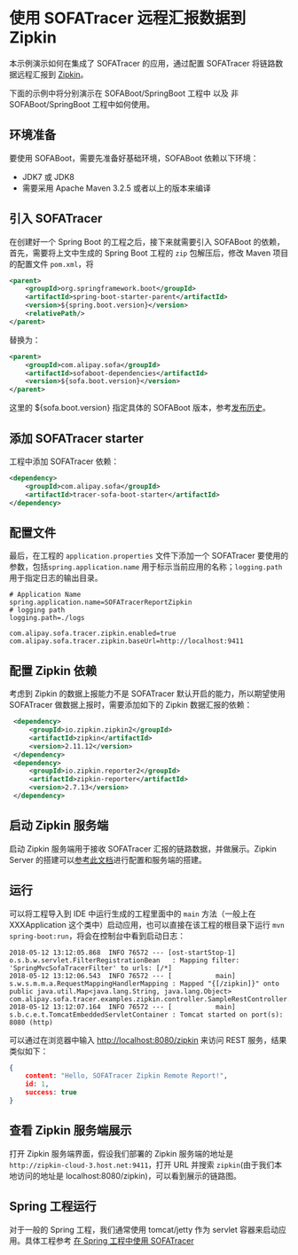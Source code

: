 # 使用 SOFATracer 远程汇报数据到 Zipkin

本示例演示如何在集成了 SOFATracer 的应用，通过配置 SOFATracer 将链路数据远程汇报到 [Zipkin](https://zipkin.io/)。

下面的示例中将分别演示在 SOFABoot/SpringBoot 工程中 以及 非 SOFABoot/SpringBoot 工程中如何使用。

## 环境准备

要使用 SOFABoot，需要先准备好基础环境，SOFABoot 依赖以下环境：
- JDK7 或 JDK8
- 需要采用 Apache Maven 3.2.5 或者以上的版本来编译

## 引入 SOFATracer

在创建好一个 Spring Boot 的工程之后，接下来就需要引入 SOFABoot 的依赖，首先，需要将上文中生成的 Spring Boot 工程的 `zip` 包解压后，修改 Maven 项目的配置文件 `pom.xml`，将

```xml
<parent>
    <groupId>org.springframework.boot</groupId>
    <artifactId>spring-boot-starter-parent</artifactId>
    <version>${spring.boot.version}</version>
    <relativePath/>
</parent>
```

替换为：

```xml
<parent>
    <groupId>com.alipay.sofa</groupId>
    <artifactId>sofaboot-dependencies</artifactId>
    <version>${sofa.boot.version}</version>
</parent>
```

这里的 ${sofa.boot.version} 指定具体的 SOFABoot 版本，参考[发布历史](https://github.com/alipay/sofa-build/releases)。

## 添加 SOFATracer starter

工程中添加 SOFATracer 依赖：

```xml
<dependency>
    <groupId>com.alipay.sofa</groupId>
    <artifactId>tracer-sofa-boot-starter</artifactId>
</dependency>
```

## 配置文件

最后，在工程的 `application.properties` 文件下添加一个 SOFATracer 要使用的参数，包括`spring.application.name` 用于标示当前应用的名称；`logging.path` 用于指定日志的输出目录。

```properties
# Application Name
spring.application.name=SOFATracerReportZipkin
# logging path
logging.path=./logs

com.alipay.sofa.tracer.zipkin.enabled=true
com.alipay.sofa.tracer.zipkin.baseUrl=http://localhost:9411
```

## 配置 Zipkin 依赖

考虑到 Zipkin 的数据上报能力不是 SOFATracer 默认开启的能力，所以期望使用 SOFATracer 做数据上报时，需要添加如下的 Zipkin 数据汇报的依赖：

```xml
 <dependency>
     <groupId>io.zipkin.zipkin2</groupId>
     <artifactId>zipkin</artifactId>
     <version>2.11.12</version>
 </dependency>
 <dependency>
     <groupId>io.zipkin.reporter2</groupId>
     <artifactId>zipkin-reporter</artifactId>
     <version>2.7.13</version>
 </dependency>
```

## 启动 Zipkin 服务端

启动 Zipkin 服务端用于接收 SOFATracer 汇报的链路数据，并做展示。Zipkin Server 的搭建可以[参考此文档](https://zipkin.io/)进行配置和服务端的搭建。

## 运行

可以将工程导入到 IDE 中运行生成的工程里面中的 `main` 方法（一般上在 XXXApplication 这个类中）启动应用，也可以直接在该工程的根目录下运行 `mvn spring-boot:run`，将会在控制台中看到启动日志：

```
2018-05-12 13:12:05.868  INFO 76572 --- [ost-startStop-1] o.s.b.w.servlet.FilterRegistrationBean   : Mapping filter: 'SpringMvcSofaTracerFilter' to urls: [/*]
2018-05-12 13:12:06.543  INFO 76572 --- [           main] s.w.s.m.m.a.RequestMappingHandlerMapping : Mapped "{[/zipkin]}" onto public java.util.Map<java.lang.String, java.lang.Object> com.alipay.sofa.tracer.examples.zipkin.controller.SampleRestController.zipkin(java.lang.String)
2018-05-12 13:12:07.164  INFO 76572 --- [           main] s.b.c.e.t.TomcatEmbeddedServletContainer : Tomcat started on port(s): 8080 (http)
```

可以通过在浏览器中输入 [http://localhost:8080/zipkin](http://localhost:8080/zipkin) 来访问 REST 服务，结果类似如下：

```json
{
	content: "Hello, SOFATracer Zipkin Remote Report!",
	id: 1,
	success: true
}
```

## 查看 Zipkin 服务端展示

打开 Zipkin 服务端界面，假设我们部署的 Zipkin 服务端的地址是 `http://zipkin-cloud-3.host.net:9411`，打开 URL 并搜索 `zipkin`(由于我们本地访问的地址是 localhost:8080/zipkin)，可以看到展示的链路图。

## Spring 工程运行

对于一般的 Spring 工程，我们通常使用 tomcat/jetty 作为 servlet 容器来启动应用。具体工程参考 [在 Spring 工程中使用 SOFATracer](https://github.com/glmapper/tracer-zipkin-plugin-demo)



